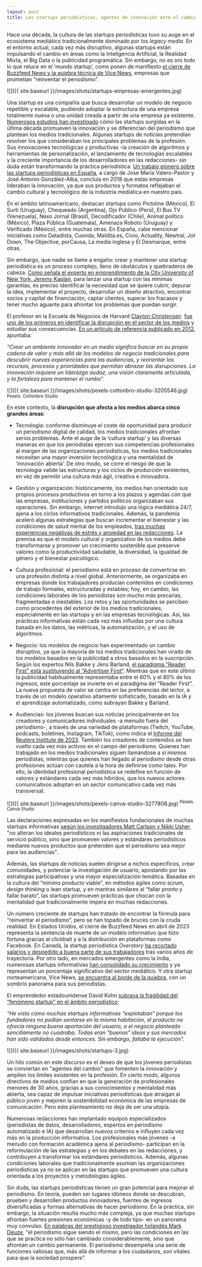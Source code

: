 ```yaml
---
layout: post
title: Las startups periodísticas, agentes de innovación ante el cambio disruptivo
---
```

Hace una década, la cultura de las startups periodísticas tuvo su auge en el ecosistema mediático tradicionalmente dominado por los *legacy* *media*. En el entorno actual, cada vez más disruptivo, algunas startups están impulsando el cambio en áreas como la Inteligencia Artificial, la Realidad Mixta, el Big Data o la publicidad programática. Sin embargo, no es oro todo lo que reluce en el ‘mundo startup’, como ponen de manifiesto [el cierre de Buzzfeed News y la quiebra técnica de Vice News](https://www.theguardian.com/commentisfree/2023/may/16/vice-bankruptcy-buzzfeed-news-dead-digital-age-revenue), empresas que prometían “reinventar el periodismo”.

![]({{ site.baseurl }}/images/shots/startups-empresas-emergentes.jpg)

Una startup es una compañía que busca desarrollar un modelo de negocio repetible y escalable, pudiendo adoptar la estructura de una empresa totalmente nueva o una unidad creada a partir de una empresa ya existente. [Numerosos estudios han investigado](https://reutersinstitute.politics.ox.ac.uk/our-research/survival-success) cómo las startups surgidas en la última década promueven la innovación y se diferencian del periodismo que plantean los medios tradicionales. Algunas startups de noticias pretendían resolver los que consideraban los principales problemas de la profesión. Sus innovaciones tecnológicas y productivas -la creación de algoritmos y herramientas de personalización, el lanzamiento de tecnologías escalables y la creciente importancia de los desarrolladores en las redacciones- sin duda están transformando la práctica periodística. [Un trabajo pionero sobre las startups periodísticas en España](https://dialnet.unirioja.es/servlet/articulo?codigo=6341534), a cargo de Jose María Valero-Pastor y José Antonio González-Alba, concluía en 2018 que estas empresas lideraban la innovación, ya que sus productos y formatos reflejaban el cambio cultural y tecnológico de la industria mediática en nuestro país.

En el ámbito latinoamericano, destacan startups como Pictoline (México), El Surti (Uruguay), Chequeado (Argentina), Ojo Público (Perú), El Bus TV (Venezuela), Nexo Jornal (Brasil), Decodificador (Chile), Animal político (México), Plaza Pública (Guatemala), Amenaza Roboto (Uruguay) y Verificado (México), entre muchas otras. En España, cabe mencionar iniciativas como Datadista, Cuonda, Maldita.es, Civio, Actuality, Newtral, Jot Down, The Objective, porCausa, La media inglesa y El Desmarque, entre otras.

Sin embargo, que nadie se llame a engaño: crear y mantener una startup periodística es un proceso complejo, lleno de obstáculos y quebraderos de cabeza. [Como señala el experto en emprendimiento de la City University of New York, Jeremy Kaplan](https://ijnet.org/es/resource/siete-desaf%C3%ADos-la-hora-de-fundar-una-startup), para lanzar una startup con las mínimas garantías, es preciso identificar la necesidad que se quiere cubrir, depurar la idea, implementar el proyecto, desarrollar un diseño atractivo, encontrar socios y capital de financiación, captar clientes, superar los fracasos y tener mucho aguante para afrontar los problemas que puedan surgir.

El profesor en la Escuela de Negocios de Harvard [Clayton Christensen](https://claytonchristensen.com/)  [fue uno de los primeros en identificar la disrupción en el sector de los medios](https://mip.umh.es/blog/2020/05/25/la-disrupci%C3%B3n-en-los-medios-de-comunicaci%C3%B3n-recordando-a-clayton-christensen/) y estudiar sus consecuencias. [En un artículo de referencia publicado en 2012](https://niemanreports.org/articles/breaking-news-en-espanol/), apuntaba:

_“Crear un ambiente innovador en un medio significa buscar en su propia cadena de valor y más allá de los modelos de negocio tradicionales para descubrir nuevas experiencias para las audiencias, y reorientar los recursos, procesos y prioridades que permitan abrazar las disrupciones. La innovación requiere un liderazgo audaz, una visión claramente articulada, y la fortaleza para mantener el rumbo”._

![]({{ site.baseurl }}/images/shots/pexels-cottonbro-studio-3205546.jpg)
<sup> Pexels. Cottonbro Studio

En este contexto, la **disrupción que afecta a los medios abarca cinco grandes áreas**:

- Tecnología: conforme disminuye el coste de oportunidad para producir un periodismo digital de calidad, los medios tradicionales afrontan serios problemas. Ante el auge de la ‘cultura startup’ y las diversas maneras en que los periodistas ejercen sus competencias profesionales al margen de las organizaciones periodísticas, los medios tradicionales necesitan una mayor inversión tecnológica y una mentalidad de ‘innovación abierta’. De otro modo, se corre el riesgo de que la tecnología valide las estructuras y los ciclos de producción existentes, en vez de permitir una cultura más ágil, creativa e innovadora.

- Gestión y organización: históricamente, los medios han orientado sus propios procesos productivos en torno a los plazos y agendas con que las empresas, instituciones y partidos políticos organizaban sus operaciones. Sin embargo, internet introdujo una lógica mediática 24/7, ajena a los ciclos informativos tradicionales. Además, la pandemia aceleró algunas estrategias que buscan incrementar el bienestar y las condiciones de salud mental de los empleados, [tras muchas experiencias negativas de estrés y ansiedad en las redacciones](https://www.tandfonline.com/doi/full/10.1080/21670811.2021.1942112). La premisa es que el modelo cultural y organizativo de los medios debe transformarse y promover un crecimiento sostenible que preserve valores como la productividad saludable, la diversidad, la igualdad de género y el bienestar psicológico.

- Cultura profesional: el periodismo está en proceso de convertirse en una profesión distinta a nivel global. Anteriormente, se organizaba en empresas donde los trabajadores producían contenidos en condiciones de trabajo formales, estructuradas y estables; hoy, en cambio, las condiciones laborales de los periodistas son mucho más precarias, fragmentadas e inestables. Los retos y las oportunidades se perciben como procedentes del exterior de los medios tradicionales, especialmente en las startups y en las empresas tecnológicas. Así, las prácticas informativas están cada vez más influidas por una cultura basada en los datos, las métricas, la automatización, y el uso de algoritmos.

- Negocio: los modelos de negocio han experimentado un cambio disruptivo, ya que la mayoría de los medios tradicionales han virado de los modelos basados en la publicidad a otros basados en la suscripción. Según los expertos Nils Bakke y Jens Barland, [el paradigma "Reader First" está sustituyendo al "Advertiser First"](https://journals.sagepub.com/doi/10.1177/21582440221094819). Mientras que en este último la publicidad habitualmente representaba entre el 60% y el 80% de los ingresos, este porcentaje se invierte en el paradigma del “Reader First”. La nueva propuesta de valor se centra en las preferencias del lector, a través de un modelo operativo altamente sofisticado, basado en la IA y el aprendizaje automatizado, como subrayan Bakke y Barland.

- Audiencias: los jóvenes buscan sus noticias principalmente en los creadores y comunicadores individuales -a menudo fuera del periodismo-, a través de una variedad de plataformas (Twitch, YouTube, podcasts, boletines, Instagram, TikTok), como indica el [Informe del Reuters Institute de 2023](https://reutersinstitute.politics.ox.ac.uk/journalism-media-and-technology-trends-and-predictions-2023). También los creadores de contenidos se han vuelto cada vez más activos en el campo del periodismo. Quienes han trabajado en los medios tradicionales siguen llamándose a sí mismos periodistas, mientras que quienes han llegado al periodismo desde otras profesiones actúan con cautela a la hora de definirse como tales. Por ello, la identidad profesional periodística se redefine en función de valores y estándares cada vez más híbridos, que los nuevos actores comunicativos adoptan en un sector comunicativo cada vez más transversal.

![]({{ site.baseurl }}/images/shots/pexels-canva-studio-3277808.jpg)
<sup> Pexels. Canva Studio

Las declaraciones expresadas en los manifiestos fundacionales de muchas startups informativas [según los investigadores Matt Carlson y Nikki Usher](https://www.tandfonline.com/doi/abs/10.1080/21670811.2015.1076344), "no alteran los ideales periodísticos ni las aspiraciones tradicionales de servicio público, sino que promueven valores y estándares periodísticos mediante nuevos productos que pretenden que el periodismo sea mejor para las audiencias".

Además, las startups de noticias suelen dirigirse a nichos específicos, crear comunidades, y potenciar la investigación de usuario, apostando por las estrategias participativas y una mayor especialización temática. Basadas en la cultura del “mínimo producto viable”, en métodos ágiles como scrum, *design thinking* o lean startup, y en mantras similares al “fallar pronto y fallar barato”, las startups promueven prácticas que chocan con la mentalidad que tradicionalmente impera en muchas redacciones.

Un número creciente de startups han tratado de encontrar la fórmula para “reinventar el periodismo”, pero se han topado de bruces con la cruda realidad. En Estados Unidos, el cierre de Buzzfeed News en abril de 2023 representa la sentencia de muerte de un modelo informativo que hizo fortuna gracias al clickbait y a la distribución en plataformas como Facebook. En Canadá, la startup periodística *Overstory* [ha recortado salarios y despedido a buena parte de sus trabajadores](https://www.theguardian.com/world/2023/feb/14/canadian-media-group-overstory-job-cuts) tras varios años de trayectoria. Por otro lado, en mercados emergentes como la India, numerosas startups informativas [han consolidado su crecimiento](https://reutersinstitute.politics.ox.ac.uk/our-research/digital-journalism-start-ups-india) y ya representan un porcentaje significativo del sector mediático. Y otra startup norteamericana, Vice News, [se encuentra al borde de la quiebra](https://www.nytimes.com/2023/05/01/business/media/vice-bankruptcy.html), con un sombrío panorama para sus periodistas.

El emprendedor estadounidense David Kohn [subraya la fragilidad del “fenómeno startup” en el ámbito periodístico](https://ijnet.org/es/story/lecciones-clave-para-todo-innovador-de-medios):

_“He visto cómo muchas startups informativas “explotaban” porque los fundadores no podían sentarse en la misma habitación, el producto no ofrecía ninguna buena aportación del usuario, o el negocio planteado sencillamente no cuadraba. Todas eran "buenas" ideas y sus mercados han sido validados desde entonces. Sin embargo, fallaba la ejecución”._

![]({{ site.baseurl }}/images/shots/startups-3.jpg)

Un hilo común en este discurso es el deseo de que los jóvenes periodistas se conviertan en "agentes del cambio" que fomenten la innovación y amplíen los límites existentes en la profesión. En cierto modo, algunos directivos de medios confían en que la generación de profesionales menores de 30 años, gracias a sus conocimientos y mentalidad más abierta, sea capaz de impulsar iniciativas periodísticas que atraigan al público joven y mejoren la sostenibilidad económica de las empresas de comunicación. Pero este planteamiento no deja de ser una utopía.

Numerosas redacciones han implantado equipos especializados (periodistas de datos, desarrolladores, expertos en periodismo automatizado e IA) que desarrollan nuevos criterios e influyen cada vez más en la producción informativa. Los profesionales más jóvenes -a menudo con formación académica ajena al periodismo- participan en la reformulación de las estrategias y en los debates en las redacciones, y contribuyen a transformar los estándares periodísticos. Además, algunas condiciones laborales que tradicionalmente asumían las organizaciones periodísticas ya no se aplican en las startups que promueven una cultura orientada a los proyectos y metodologías ágiles.

Sin duda, las startups periodísticas tienen un gran potencial para mejorar el periodismo. En teoría, pueden ser lugares idóneos donde se descubran, prueben y desarrollen productos innovadores, fuentes de ingresos diversificadas y formas alternativas de hacer periodismo. En la práctica, sin embargo, la situación resulta mucho más compleja, ya que muchas startups afrontan fuertes presiones económicas -y de todo tipo- en un panorama muy convulso. [En palabras del prestigioso investigador holandés Mark Deuze](https://journals.sagepub.com/doi/full/10.1177/2056305119857202), "el periodismo sigue siendo el mismo, pero las condiciones en las que se practica no sólo han cambiado considerablemente, sino que afrontan un cambio permanente. El periodismo desempeña una serie de funciones valiosas que, más allá de informar a los ciudadanos, son vitales para que la sociedad prospere".